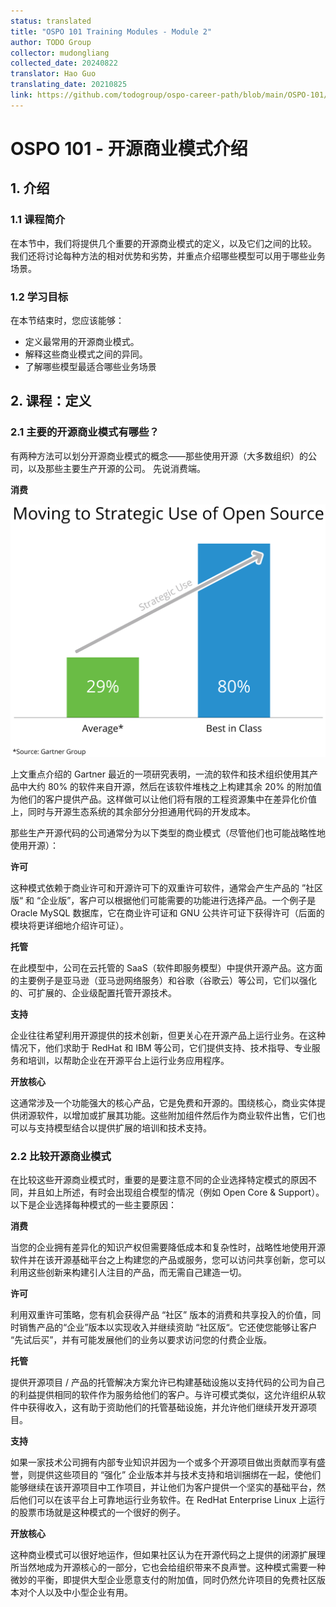 ```yaml
---
status: translated
title: "OSPO 101 Training Modules - Module 2"
author: TODO Group
collector: mudongliang
collected_date: 20240822
translator: Hao Guo
translating_date: 20210825
link: https://github.com/todogroup/ospo-career-path/blob/main/OSPO-101/module2/README.md
---
```




# OSPO 101 - 开源商业模式介绍

## 1. 介绍

### 1.1 课程简介

在本节中，我们将提供几个重要的开源商业模式的定义，以及它们之间的比较。 我们还将讨论每种方法的相对优势和劣势，并重点介绍哪些模型可以用于哪些业务场景。

### 1.2 学习目标

在本节结束时，您应该能够：

- 定义最常用的开源商业模式。
- 解释这些商业模式之间的异同。
- 了解哪些模型最适合哪些业务场景

## 2. 课程：定义

### 2.1 主要的开源商业模式有哪些？

有两种方法可以划分开源商业模式的概念——那些使用开源（大多数组织）的公司，以及那些主要生产开源的公司。 先说消费端。

**消费**

![Moving to Strategic use of Open Source](strategic-use.png)

上文重点介绍的 Gartner 最近的一项研究表明，一流的软件和技术组织使用其产品中大约 80% 的软件来自开源，然后在该软件堆栈之上构建其余 20% 的附加值为他们的客户提供产品。这样做可以让他们将有限的工程资源集中在差异化价值上，同时与开源生态系统的其余部分分担通用代码的开发成本。

那些生产开源代码的公司通常分为以下类型的商业模式（尽管他们也可能战略性地使用开源）：

**许可**

这种模式依赖于商业许可和开源许可下的双重许可软件，通常会产生产品的 ”社区版“ 和 “企业版”，客户可以根据他们可能需要的功能进行选择产品。一个例子是 Oracle MySQL 数据库，它在商业许可证和 GNU 公共许可证下获得许可（后面的模块将更详细地介绍许可证）。

**托管**

在此模型中，公司在云托管的 SaaS（软件即服务模型）中提供开源产品。这方面的主要例子是亚马逊（亚马逊网络服务）和谷歌（谷歌云）等公司，它们以强化的、可扩展的、企业级配置托管开源技术。

**支持**

企业往往希望利用开源提供的技术创新，但更关心在开源产品上运行业务。在这种情况下，他们求助于 RedHat 和 IBM 等公司，它们提供支持、技术指导、专业服务和培训，以帮助企业在开源平台上运行业务应用程序。

**开放核心**

这通常涉及一个功能强大的核心产品，它是免费和开源的。围绕核心，商业实体提供闭源软件，以增加或扩展其功能。这些附加组件然后作为商业软件出售，它们也可以与支持模型结合以提供扩展的培训和技术支持。

### 2.2 比较开源商业模式

在比较这些开源商业模式时，重要的是要注意不同的企业选择特定模式的原因不同，并且如上所述，有时会出现组合模型的情况（例如 Open Core & Support）。以下是企业选择每种模式的一些主要原因：

**消费**

当您的企业拥有差异化的知识产权但需要降低成本和复杂性时，战略性地使用开源软件并在该开源基础平台之上构建您的产品或服务，您可以访问共享创新，您可以利用这些创新来构建引人注目的产品，而无需自己建造一切。

**许可**

利用双重许可策略，您有机会获得产品 “社区” 版本的消费和共享投入的价值，同时销售产品的“企业”版本以实现收入并继续资助 “社区版“。它还使您能够让客户 “先试后买”，并有可能发展他们的业务以要求访问您的付费企业版。

**托管**

提供开源项目 / 产品的托管解决方案允许已构建基础设施以支持代码的公司为自己的利益提供相同的软件作为服务给他们的客户。与许可模式类似，这允许组织从软件中获得收入，这有助于资助他们的托管基础设施，并允许他们继续开发开源项目。

**支持**

如果一家技术公司拥有内部专业知识并因为一个或多个开源项目做出贡献而享有盛誉，则提供这些项目的 “强化” 企业版本并与技术支持和培训捆绑在一起，使他们能够继续在该开源项目中工作项目，并让他们为客户提供一个坚实的基础平台，然后他们可以在该平台上可靠地运行业务软件。在 RedHat Enterprise Linux 上运行的股票市场就是这种模式的一个很好的例子。

**开放核心**

这种商业模式可以很好地运作，但如果社区认为在开源代码之上提供的闭源扩展理所当然地成为开源核心的一部分，它也会给组织带来不良声誉。这种模式需要一种微妙的平衡，即提供大型企业愿意支付的附加值，同时仍然允许项目的免费社区版本对个人以及中小型企业有用。
